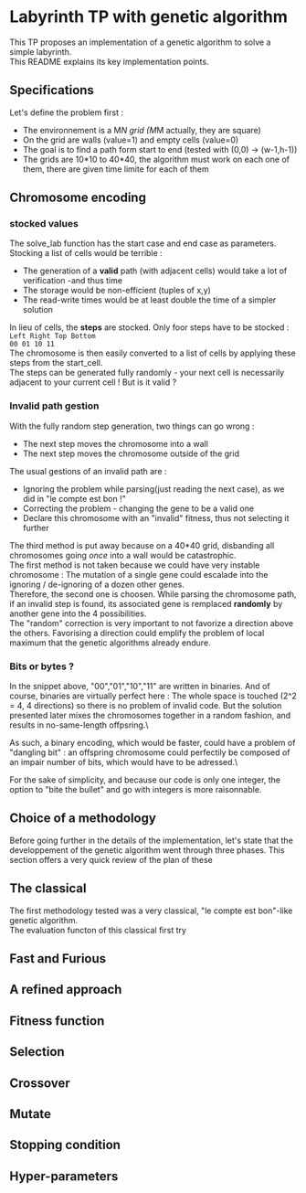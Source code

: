 # Labyrinth TP with genetic algorithm
This TP proposes an implementation of a genetic algorithm to solve a simple labyrinth.\
This README explains its key implementation points.

## Specifications
Let's define the problem first :
* The environnement is a M*N grid (M*M actually, they are square)
* On the grid are walls (value=1) and empty cells (value=0)
* The goal is to find a path form start to end (tested with (0,0) -> (w-1,h-1))
* The grids are 10\*10 to 40\*40, the algorithm must work on each one of them, there are given time limite for each of them

## Chromosome encoding
### stocked values
The solve_lab function has the start case and end case as parameters.\
Stocking a list of cells would be terrible :
* The generation of a **valid** path (with adjacent cells) would take a lot of verification -and thus time
* The storage would be non-efficient (tuples of x,y)
* The read-write times would be at least double the time of a simpler solution

In lieu of cells, the **steps** are stocked. Only foor steps have to be stocked :\
```Left Right Top Bottom```\
```00 01 10 11```\
The chromosome is then easily converted to a list of cells by applying these steps from the start_cell.\
The steps can be generated fully randomly - your next cell is necessarily adjacent to your current cell ! But is it valid ?

### Invalid path gestion
With the fully random step generation, two things can go wrong :
* The next step moves the chromosome into a wall
* The next step moves the chromosome outside of the grid

The usual gestions of an invalid path are :
* Ignoring the problem while parsing(just reading the next case), as we did in "le compte est bon !"
* Correcting the problem - changing the gene to be a valid one
* Declare this chromosome with an "invalid" fitness, thus not selecting it further

The third method is put away because on a 40*40 grid, disbanding all chromosomes going *once* into a wall would be catastrophic.\
The first method is not taken because we could have very instable chromosome : The mutation of a single gene could escalade into the ignoring / de-ignoring of a dozen other genes.\
Therefore, the second one is choosen. While parsing the chromosome path, if an invalid step is found, its associated gene is remplaced **randomly** by another gene into the 4 possibilities.\
The "random" correction is very important to not favorize a direction above the others. Favorising a direction could emplify the problem of local maximum that the genetic algorithms already endure.

### Bits or bytes ?
In the snippet above, "00","01","10","11" are written in binaries. And of course, binaries are virtually perfect here : The whole space is touched (2^2 = 4, 4 directions) so there is no problem of invalid code. But the solution presented later mixes the chromosomes together in a random fashion, and results in no-same-length offpsring.\

As such, a binary encoding, which would be faster, could have a problem of "dangling bit" : an offspring chromosome could perfectily be composed of an impair number of bits, which would have to be adressed.\

For the sake of simplicity, and because our code is only one integer, the option to "bite the bullet" and go with integers is more raisonnable.

## Choice of a methodology
Before going further in the details of the implementation, let's state that the developpement of the genetic algorithm went through three phases. This section offers a very quick review of the plan of these 
## The classical
The first methodology tested was a very classical, "le compte est bon"-like genetic algorithm.\
The evaluation functon of this classical first try 

## Fast and Furious

## A refined approach
## Fitness function

## Selection

## Crossover

## Mutate

## Stopping condition

## Hyper-parameters